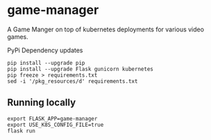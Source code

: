 # game-manager
A Game Manger on top of kubernetes deployments for various video games.

PyPi Dependency updates

    pip install --upgrade pip
    pip install --upgrade Flask gunicorn kubernetes
    pip freeze > requirements.txt
    sed -i '/pkg_resources/d' requirements.txt

## Running locally

```commandline
export FLASK_APP=game-manager
export USE_K8S_CONFIG_FILE=true
flask run
```